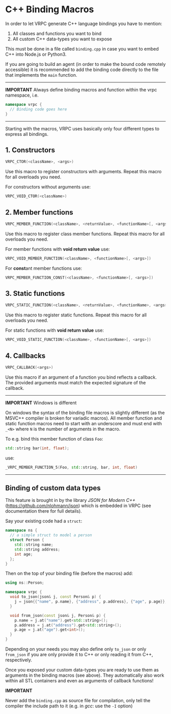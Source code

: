 # C++ Binding Macros

In order to let VRPC generate C++ language bindings you have to mention:

1. All classes and functions you want to bind
2. All custom C++ data-types you want to expose

This must be done in a file called `binding.cpp` in case you want to embed
C++ into Node.js or Python3.

If you are going to build an agent (in order to make the bound code
remotely accessible) it is recommended to add the binding code directly to the
file that implements the `main` function.

---
**IMPORTANT**
Always define binding macros and function within the vrpc namespace, i.e.
```cpp
namespace vrpc {
  // Binding code goes here
}
```
---


Starting with the macros, VRPC uses basically only four different types to
express all bindings.

## 1. Constructors

```cpp
VRPC_CTOR(<className>, <args>)
```

Use this macro to register constructors with arguments. Repeat
this macro for all overloads you need.

For constructors without arguments use:
```cpp
VRPC_VOID_CTOR(<className>)
```

## 2. Member functions

```cpp
VRPC_MEMBER_FUNCTION(<className>, <returnValue>, <functionName>[, <args>])
```

Use this macro to register class member functions. Repeat this macro for
all overloads you need.

For member functions with **void return value** use:
```cpp
VRPC_VOID_MEMBER_FUNCTION(<className>, <functionName>[, <args>])
```

For **const**ant member functions use:
```cpp
VRPC_MEMBER_FUNCTION_CONST(<className>, <functionName>[, <args>])
```

## 3. Static functions

```cpp
VRPC_STATIC_FUNCTION(<className>, <returnValue>, <functionName>, <args>)
```

  Use this macro to register static functions. Repeat this macro for all
  overloads you need.

For static functions with **void return value** use:
```cpp
VRPC_VOID_STATIC_FUNCTION(<className>, <functionName>[, <args>])
```

## 4. Callbacks

```cpp
VRPC_CALLBACK(<args>)
```

Use this macro if an argument of a function you bind reflects a callback.
The provided arguments must match the expected signature of the callback.

---
**IMPORTANT** Windows is different

On windows the syntax of the binding file macros is slightly different
(as the MSVC++ compiler is broken for variadic macros).
All member function and static function macros need to start with an
underscore and must end with `_<N>` where `N` is the number of arguments
in the macro.

To e.g. bind this member function of class `Foo`:

```cpp
std::string bar(int, float);
```

use:

```cpp
_VRPC_MEMBER_FUNCTION_5(Foo, std::string, bar, int, float)
```
---

## Binding of custom data types

This feature is brought in by the library *JSON for Modern C++*
(https://github.com/nlohmann/json) which is embedded in VRPC (see documentation
there for full details).

Say your existing code had a `struct`:

```cpp
namespace ns {
  // a simple struct to model a person
  struct Person {
    std::string name;
    std::string address;
    int age;
  };
}
```
Then on the top of your binding file (before the macros) add:

```cpp
using ns::Person;

namespace vrpc {
  void to_json(json& j, const Person& p) {
    j = json{{"name", p.name}, {"address", p.address}, {"age", p.age}};
  }

  void from_json(const json& j, Person& p) {
    p.name = j.at("name").get<std::string>();
    p.address = j.at("address").get<std::string>();
    p.age = j.at("age").get<int>();
  }
}
```

Depending on your needs you may also define only `to_json` or only `from_json`
if you are only provide it to C++ or only reading it from C++, respectively.

Once you exposed your custom data-types you are ready to use them as
arguments in the binding macros (see above). They automatically also work within
all STL containers and even as arguments of callback functions!

**IMPORTANT**

Never add the `binding.cpp` as source file for compilation, only tell
the compiler the include path to it (e.g. in *gcc*: use the `-I` option)
